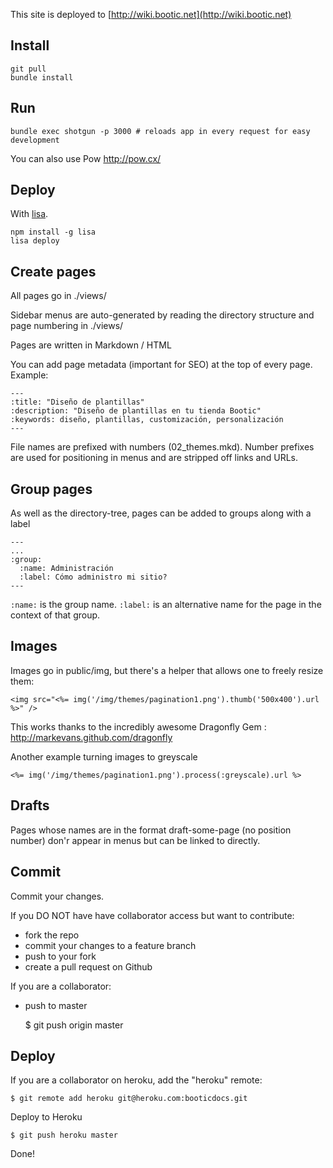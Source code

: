 This site is deployed to [http://wiki.bootic.net](http://wiki.bootic.net)

## Install

    git pull
    bundle install

## Run

    bundle exec shotgun -p 3000 # reloads app in every request for easy development

You can also use Pow http://pow.cx/

## Deploy

With [lisa](github.com/tomas/lisa).

    npm install -g lisa
    lisa deploy

## Create pages

All pages go in ./views/

Sidebar menus are auto-generated by reading the directory structure and page numbering in ./views/

Pages are written in Markdown / HTML

You can add page metadata (important for SEO) at the top of every page. Example:

    ---
    :title: "Diseño de plantillas"
    :description: "Diseño de plantillas en tu tienda Bootic"
    :keywords: diseño, plantillas, customización, personalización
    ---

File names are prefixed with numbers (02_themes.mkd). Number prefixes are used for positioning in menus and are stripped off links and URLs.

## Group pages


As well as the directory-tree, pages can be added to groups along with a label

    ---
    ...
    :group:
      :name: Administración
      :label: Cómo administro mi sitio?
    ---

`:name:` is the group name. `:label:` is an alternative name for the page in the context of that group.

## Images

Images go in public/img, but there's a helper that allows one to freely resize them:

    <img src="<%= img('/img/themes/pagination1.png').thumb('500x400').url %>" />

This works thanks to the incredibly awesome Dragonfly Gem : http://markevans.github.com/dragonfly

Another example turning images to greyscale

    <%= img('/img/themes/pagination1.png').process(:greyscale).url %>

## Drafts

Pages whose names are in the format draft-some-page (no position number) don'r appear in menus but can be linked to directly.

## Commit

Commit your changes.

If you DO NOT have have collaborator access but want to contribute:

- fork the repo
- commit your changes to a feature branch
- push to your fork
- create a pull request on Github

If you are a collaborator:

- push to master

    $ git push origin master

## Deploy

If you are a collaborator on heroku, add the "heroku" remote:

    $ git remote add heroku git@heroku.com:booticdocs.git

Deploy to Heroku

    $ git push heroku master

Done!
